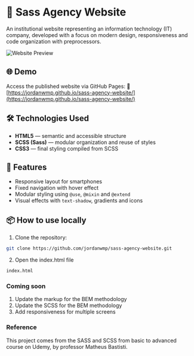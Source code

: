 # 💼 Sass Agency Website

An institutional website representing an information technology (IT) company, developed with a focus on modern design, responsiveness and code organization with preprocessors.

![Website Preview](screen/home.gif)

## 🌐 Demo

Access the published website via GitHub Pages:
🔗 [https://jordanwmp.github.io/sass-agency-website/](https://jordanwmp.github.io/sass-agency-website/)

## 🛠️ Technologies Used

- **HTML5** — semantic and accessible structure
- **SCSS (Sass)** — modular organization and reuse of styles
- **CSS3** — final styling compiled from SCSS

## 🚀 Features

- Responsive layout for smartphones
- Fixed navigation with hover effect
- Modular styling using `@use`, `@mixin` and `@extend`
- Visual effects with `text-shadow`, gradients and icons

## 📦 How to use locally
1. Clone the repository:
```bash
git clone https://github.com/jordanwmp/sass-agency-website.git
```

2. Open the index.html file
```bash
index.html
```

### Coming soon
1. Update the markup for the BEM methodology
2. Update the SCSS for the BEM methodology
3. Add responsiveness for multiple screens

### Reference
This project comes from the SASS and SCSS from basic to advanced course on Udemy, by professor Matheus Bastisti.
